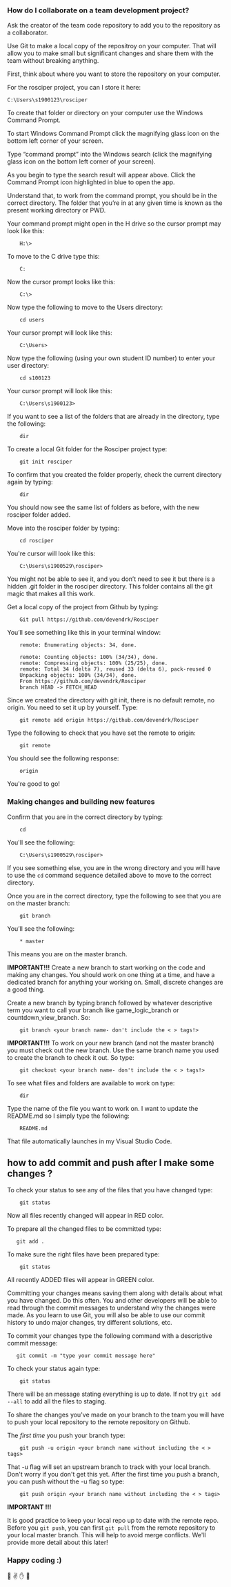 ### How do I collaborate on a team development project?


Ask the creator of the team code repository to add you to the repository as a collaborator. 

Use Git to make a local copy of the repositroy on your computer. That will allow you to make small but significant changes and share them with the team without breaking anything. 

First, think about where you want to store the repository on your computer.

For the rosciper project, you can I store it here:

```git
C:\Users\s1900123\rosciper
```

To create that folder or directory on your computer use the Windows Command Prompt.

To start Windows Command Prompt click the magnifying glass icon on the bottom left corner of your screen.

Type “command prompt” into the Windows search (click the magnifying glass icon on the bottom left corner of your screen).

As you begin to type the search result will appear above.  Click the Command Prompt icon highlighted in blue to open the app. 

Understand that, to work from the command prompt, you should be in the correct directory. The folder that you’re in at any given time is known as the present working directory or PWD.

Your command prompt might open in the H drive so the cursor prompt may look like this:

```git
    H:\>
```

To move to the C drive type this:

```git
    C:
```

Now the cursor prompt looks like this:

```git
    C:\>
```

Now type the following to move to the Users directory:

```git
    cd users
```

Your cursor prompt will look like this:

```git
    C:\Users>
```

Now type the following (using your own student ID number) to enter your user directory:

```git
    cd s100123
```

Your cursor prompt will look like this:

```git
    C:\Users\s1900123>
```

If you want to see a list of the folders that are already in the directory, type the following:

```git
    dir
```

To create a local Git folder for the Rosciper project type:

```git
    git init rosciper
```

To confirm that you created the folder properly, check the current directory again by typing:

```git
    dir
```

You should now see the same list of folders as before, with the new rosciper folder added.

Move into the rosciper folder by typing:

```git
    cd rosciper
```

You're cursor will look like this:

```git
    C:\Users\s1900529\rosciper>
```

You might not be able to see it, and you don’t need to see it but there is a hidden .git folder in the rosciper directory. This folder contains all the git magic that makes all this work. 

Get a local copy of the project from Github by typing:

```git
    Git pull https://github.com/devendrk/Rosciper
```

You’ll see something like this in your terminal window:

```git
    remote: Enumerating objects: 34, done.

    remote: Counting objects: 100% (34/34), done.
    remote: Compressing objects: 100% (25/25), done.
    remote: Total 34 (delta 7), reused 33 (delta 6), pack-reused 0
    Unpacking objects: 100% (34/34), done.
    From https://github.com/devendrk/Rosciper
    branch HEAD -> FETCH_HEAD
```

Since we created the directory with git init, there is no default remote, no origin. You need to set it up by yourself. Type:

```git
    git remote add origin https://github.com/devendrk/Rosciper
```

Type the following to check that you have set the remote to origin:

```git
    git remote
```

You should see the following response:

```git
    origin
```

You're good to go!


### Making changes and building new features


Confirm that you are in the correct directory by typing:

```git
    cd
```

You'll see the following:

```git
    C:\Users\s1900529\rosciper>
```

If you see something else, you are in the wrong directory and you will have to use the `cd` command sequence detailed above to move to the correct directory.

Once you are in the correct directory, type the following to see that you are on the master branch:

```git
    git branch
```

You’ll see the following:

```git
    * master
```
This means you are on the master branch. 

**IMPORTANT!!!** Create a new branch to start working on the code and making any changes. You should work on one thing at a time, and have a dedicated branch for anything your working on. Small, discrete changes are a good thing.

Create a new branch by typing branch followed by whatever descriptive term you want to call your branch like game_logic_branch or countdown_view_branch. So:

```git
    git branch <your branch name- don't include the < > tags!>
```

**IMPORTANT!!!** To work on your new branch (and not the master branch) you must check out the new branch. Use the same branch name you used to create the branch to check it out. So type:

```git
    git checkout <your branch name- don't include the < > tags!>
```

To see what files and folders are available to work on type:

```git
    dir
```

Type the name of the file you want to work on. I want to update the README.md so I simply type the following:

```git
    README.md
```
That file automatically launches in my Visual Studio Code.


## how to add commit and push after I make some changes ?


To check your status to see any of the files that you have changed type:

```git
    git status
```
  Now all files recently changed will appear in RED color.

To prepare all the changed files to be committed type:

```git
   git add .
```

To make sure the right files have been prepared type:

```git
    git status
```

All recently ADDED files will appear in GREEN color.

Committing your changes means saving them along with details about what you have changed. Do this often. You and other developers will be able to read through the commit messages to understand why the changes were made. As you learn to use Git, you will also be able to use our commit history to undo major changes, try different solutions, etc. 

To commit your changes type the following command with a descriptive commit message:
   
```git
   git commit -m "type your commit message here"
```

To check your status again type:

```git
    git status
```

There will be an message stating everything is up to date. If not try `git add --all` to add all the files to staging.

To share the changes you've made on your branch to the team you will have to push your local repository to the remote repository on Github.

The *first time* you push your branch type:

```git
    git push -u origin <your branch name without including the < > tags>
```

That -u flag will set an upstream branch to track with your local branch. Don't worry if you don't get this yet. After the first time you push a branch, you can push without the -u flag so type:

```git
    git push origin <your branch name without including the < > tags>
```

**IMPORTANT !!!**

It is good practice to keep your local repo up to date with the remote repo. Before you `git push`, you can first `git pull` from the remote repository to your local master branch. This will help to avoid merge conflicts. We'll provide more detail about this later!

### Happy coding :)

:facepunch: :v: :hand: :fu: